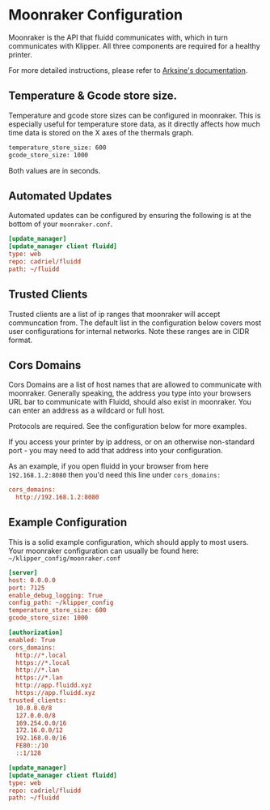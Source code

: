 # Moonraker Configuration

Moonraker is the API that fluidd communicates with, which in turn communicates with Klipper.
All three components are required for a healthy printer.

For more detailed instructions, please refer to [Arksine's documentation](https://github.com/Arksine/moonraker/blob/master/docs/installation.md).

## Temperature & Gcode store size.
Temperature and gcode store sizes can be configured in moonraker.
This is especially useful for temperature store data, as it
directly affects how much time data is stored on the X axes of
the thermals graph.

```sh
temperature_store_size: 600
gcode_store_size: 1000
```

Both values are in seconds.

## Automated Updates

Automated updates can be configured by ensuring the following is at the bottom of your `moonraker.conf`.

```ini
[update_manager]
[update_manager client fluidd]
type: web
repo: cadriel/fluidd
path: ~/fluidd
```

## Trusted Clients

Trusted clients are a list of ip ranges that moonraker will accept communcation from.
The default list in the configuration below covers most user configurations for internal networks.
Note these ranges are in CIDR format.

## Cors Domains

Cors Domains are a list of host names that are allowed to communicate with moonraker. Generally speaking,
the address you type into your browsers URL bar to communicate with Fluidd, should also exist in moonraker.
You can enter an address as a wildcard or full host.

Protocols are required. See the configuration below for more examples.

If you access your printer by ip address, or on an otherwise non-standard port - you may need to add that address into your configuration.

As an example, if you open fluidd in your browser from here `192.168.1.2:8080` then you'd need this line under `cors_domains:`

```ini
cors_domains:
  http://192.168.1.2:8080
```

## Example Configuration

This is a solid example configuration, which should apply to most users.
Your moonraker configuration can usually be found here: `~/klipper_config/moonraker.conf`

```ini
[server]
host: 0.0.0.0
port: 7125
enable_debug_logging: True
config_path: ~/klipper_config
temperature_store_size: 600
gcode_store_size: 1000

[authorization]
enabled: True
cors_domains:
  http://*.local
  https://*.local
  http://*.lan
  https://*.lan
  http://app.fluidd.xyz
  https://app.fluidd.xyz
trusted_clients:
  10.0.0.0/8
  127.0.0.0/8
  169.254.0.0/16
  172.16.0.0/12
  192.168.0.0/16
  FE80::/10
  ::1/128

[update_manager]
[update_manager client fluidd]
type: web
repo: cadriel/fluidd
path: ~/fluidd
```
